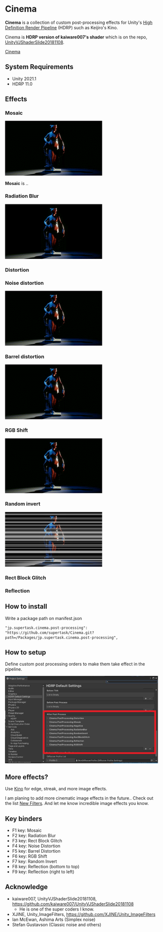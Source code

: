 Cinema
====

**Cinema** is a collection of custom post-processing effects for Unity's [High Definition Render Pipeline](https://docs.unity3d.com/Packages/com.unity.render-pipelines.high-definition@11.0/manual/index.html) (HDRP) such as Keijiro's Kino.

Cinema is **HDRP version of kaiware007's shader** which is on the repo, [UnityVJShaderSlide20181108](https://github.com/kaiware007/UnityVJShaderSlide20181108).

[Cinema](https://user-images.githubusercontent.com/5733604/140326349-455c261a-892b-4f3d-86dd-d7490851d47f.mov)


[HDRP]:
    https://docs.unity3d.com/Packages/com.unity.render-pipelines.high-definition@latest

System Requirements
-------------------

- Unity 2021.1
- HDRP 11.0

Effects
-------

### Mosaic

![screenshot](./images/mosaic.gif)

**Mosaic** is .. 

### Radiation Blur

![screenshot](./images/radiationBlur.gif)


### Distortion

### Noise distortion
![screenshot](./images/noiseDistortion.gif)

### Barrel distortion
![screenshot](./images/barrelDistortion.gif)

### RGB Shift

![screenshot](./images/rgbShift.gif)


### Random invert

![screenshot](./images/randomInvert.jpg)

### Rect Block Glitch

### Reflection


## How to install


Write a package path on manifest.json

```
"jp.supertask.cinema.post-processing": "https://github.com/supertask/Cinema.git?path=/Packages/jp.supertask.cinema.post-processing",
```


## How to setup

Define custom post processing orders to make them take effect in the pipeline.

![screenshot](./images/postProcessingSetup.jpg)


## More effects?

Use [Kino](https://github.com/keijiro/Kino) for edge, streak, and more image effects.

I am planing to add more cinematic image effects in the future.. Check out the list [New Filters](https://github.com/supertask/Cinema/issues/2). And let me know incredible image effects you know.


## Key binders

- F1 key: Mosaic
- F2 key: Radiation Blur
- F3 key: Rect Block Glitch
- F4 key: Noise Distortion
- F5 key: Barrel Distortion
- F6 key: RGB Shift
- F7 key: Random Invert
- F8 key: Reflection (bottom to top)
- F9 key: Reflection (right to left)

## Acknowledge

- kaiware007, UnityVJShaderSlide20181108, https://github.com/kaiware007/UnityVJShaderSlide20181108
	- He is one of the super coders I know.
- XJINE, Unity_ImageFilters, https://github.com/XJINE/Unity_ImageFilters 
- Ian McEwan, Ashima Arts (Simplex noise)
- Stefan Gustavson (Classic noise and others)
